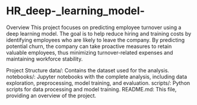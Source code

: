 # HR_deep-_learning_model-
Overview
This project focuses on predicting employee turnover using a deep learning model. The goal is to help reduce hiring and training costs by identifying employees who are likely to leave the company. By predicting potential churn, the company can take proactive measures to retain valuable employees, thus minimizing turnover-related expenses and maintaining workforce stability.

Project Structure
data/: Contains the dataset used for the analysis.
notebooks/: Jupyter notebooks with the complete analysis, including data exploration, preprocessing, model training, and evaluation.
scripts/: Python scripts for data processing and model training.
README.md: This file, providing an overview of the project.
